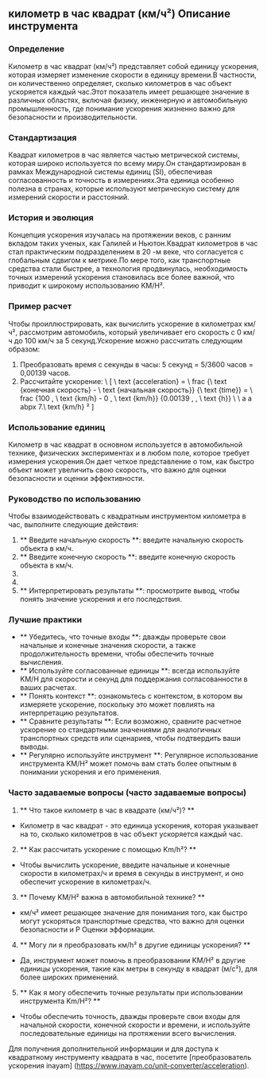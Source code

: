 ## километр в час квадрат (км/ч²) Описание инструмента

### Определение
Километр в час квадрат (км/ч²) представляет собой единицу ускорения, которая измеряет изменение скорости в единицу времени.В частности, он количественно определяет, сколько километров в час объект ускоряется каждый час.Этот показатель имеет решающее значение в различных областях, включая физику, инженерную и автомобильную промышленность, где понимание ускорения жизненно важно для безопасности и производительности.

### Стандартизация
Квадрат километров в час является частью метрической системы, которая широко используется по всему миру.Он стандартизирован в рамках Международной системы единиц (SI), обеспечивая согласованность и точность в измерениях.Эта единица особенно полезна в странах, которые используют метрическую систему для измерений скорости и расстояний.

### История и эволюция
Концепция ускорения изучалась на протяжении веков, с ранним вкладом таких ученых, как Галилей и Ньютон.Квадрат километров в час стал практическим подразделением в 20 -м веке, что согласуется с глобальным сдвигом к метрике.По мере того, как транспортные средства стали быстрее, а технология продвинулась, необходимость точных измерений ускорения становилась все более важной, что приводит к широкому использованию KM/H².

### Пример расчет
Чтобы проиллюстрировать, как вычислить ускорение в километрах км/ч², рассмотрим автомобиль, который увеличивает его скорость с 0 км/ч до 100 км/ч за 5 секунд.Ускорение можно рассчитать следующим образом:

1. Преобразовать время с секунды в часы: 5 секунд = 5/3600 часов = 0,00139 часов.
2. Рассчитайте ускорение:
\ [
\ text {acceleration} = \ frac {\ text {конечная скорость} - \ text {начальная скорость}} {\ text {time}} = \ frac {100 \, \ text {km/h} - 0 \, \ text {km/h}} {0.00139 \, \, \ text {h}} \ \ a a abpx 7.\ text {km/h} ²
\]

### Использование единиц
Километр в час квадрат в основном используется в автомобильной технике, физических экспериментах и ​​в любом поле, которое требует измерения ускорения.Он дает четкое представление о том, как быстро объект может увеличить свою скорость, что важно для оценки безопасности и оценки эффективности.

### Руководство по использованию
Чтобы взаимодействовать с квадратным инструментом километра в час, выполните следующие действия:
1. ** Введите начальную скорость **: введите начальную скорость объекта в км/ч.
2. ** Введите конечную скорость **: введите конечную скорость объекта в км/ч.
3.
4.
5. ** Интерпретировать результаты **: просмотрите вывод, чтобы понять значение ускорения и его последствия.

### Лучшие практики
- ** Убедитесь, что точные входы **: дважды проверьте свои начальные и конечные значения скорости, а также продолжительность времени, чтобы обеспечить точные вычисления.
- ** Используйте согласованные единицы **: всегда используйте KM/H для скорости и секунд для поддержания согласованности в ваших расчетах.
- ** Понять контекст **: ознакомьтесь с контекстом, в котором вы измеряете ускорение, поскольку это может повлиять на интерпретацию результатов.
- ** Сравните результаты **: Если возможно, сравните расчетное ускорение со стандартными значениями для аналогичных транспортных средств или сценариев, чтобы подтвердить ваши выводы.
- ** Регулярно используйте инструмент **: Регулярное использование инструмента KM/H² может помочь вам стать более опытным в понимании ускорения и его применения.

### Часто задаваемые вопросы (часто задаваемые вопросы)

1. ** Что такое километр в час в квадрате (км/ч²)? **
- Километр в час квадрат - это единица ускорения, которая указывает на то, сколько километров в час объект ускоряется каждый час.

2. ** Как рассчитать ускорение с помощью Km/h²? **
- Чтобы вычислить ускорение, введите начальные и конечные скорости в километрах/ч и время в секунды в инструмент, и оно обеспечит ускорение в километрах/ч.

3. ** Почему KM/H² важна в автомобильной технике? **
- км/ч² имеет решающее значение для понимания того, как быстро могут ускоряться транспортные средства, что важно для оценки безопасности и P Оценки эфформации.

4. ** Могу ли я преобразовать км/h² в другие единицы ускорения? **
- Да, инструмент может помочь в преобразовании KM/H² в другие единицы ускорения, такие как метры в секунду в квадрат (м/с²), для более широких применений.

5. ** Как я могу обеспечить точные результаты при использовании инструмента Km/H²? **
- Чтобы обеспечить точность, дважды проверьте свои входы для начальной скорости, конечной скорости и времени, и используйте последовательные единицы на протяжении всего вычисления.

Для получения дополнительной информации и для доступа к квадратному инструменту квадрата в час, посетите [преобразователь ускорения inayam] (https://www.inayam.co/unit-converter/acceleration).
